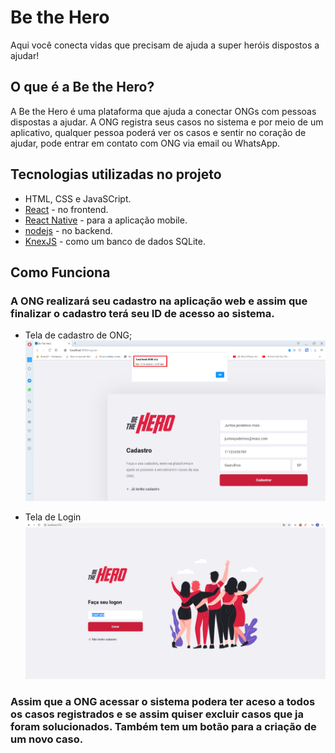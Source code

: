 # Be the Hero

Aqui você conecta vidas que precisam de ajuda a super heróis dispostos a ajudar!

## O que é a Be the Hero?

A Be the Hero é uma plataforma que ajuda a conectar ONGs com pessoas dispostas a ajudar. A ONG registra seus casos no sistema e por meio de um aplicativo, qualquer pessoa poderá ver os casos e sentir no coração de ajudar, pode entrar em contato com  ONG via email ou WhatsApp.

## Tecnologias utilizadas no projeto

* HTML, CSS e JavaSCript.
* [React](https://pt-br.reactjs.org/) - no frontend.
* [React Native](https://reactnative.dev/) - para a aplicação mobile.
* [nodejs](https://nodejs.org/en/) - no backend.
* [KnexJS](http://knexjs.org/) - como um banco de dados SQLite.

## Como Funciona

### A ONG realizará seu cadastro na aplicação web e assim que finalizar o cadastro terá seu ID de acesso ao sistema.

* Tela de cadastro de ONG;
![](IMAGES/1.png)

* Tela de Login
![](IMAGES/2.png) 

### Assim que a ONG acessar o sistema podera ter aceso a todos os casos registrados e se assim quiser excluir casos que ja foram solucionados. Também tem um botão para a criação de um novo caso.

